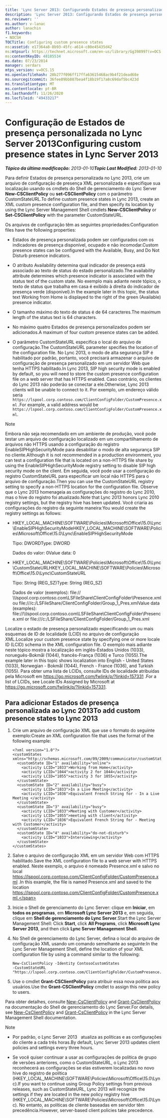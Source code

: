 ```yaml
---
title: 'Lync Server 2013: Configurando Estados de presença personalizados'
description: 'Lync Server 2013: Configurando Estados de presença personalizados.'
ms.reviewer: ''
ms.author: v-lanac
author: lanachin
f1.keywords:
- NOCSH
TOCTitle: Configuring custom presence states
ms:assetid: e17364a8-8b93-45fc-a614-c80e45435d42
ms:mtpsurl: https://technet.microsoft.com/en-us/library/Gg398997(v=OCS.15)
ms:contentKeyID: 48185534
ms.date: 07/23/2014
manager: serdars
mtps_version: v=OCS.15
ms.openlocfilehash: 28b277f096ff17ffa63615468ac9b4f21dead68e
ms.sourcegitcommit: 36fee89bb887bea4f18b19f17a8c69daf5bc423d
ms.translationtype: MT
ms.contentlocale: pt-BR
ms.lasthandoff: 11/26/2020
ms.locfileid: "49433217"
---
```

# <a name="configuring-custom-presence-states-in-lync-server-2013"></a><span data-ttu-id="71490-103">Configuração de Estados de presença personalizada no Lync Server 2013</span><span class="sxs-lookup"><span data-stu-id="71490-103">Configuring custom presence states in Lync Server 2013</span></span>

<div data-xmlns="http://www.w3.org/1999/xhtml">

<div class="topic" data-xmlns="http://www.w3.org/1999/xhtml" data-msxsl="urn:schemas-microsoft-com:xslt" data-cs="https://msdn.microsoft.com/">

<div data-asp="https://msdn2.microsoft.com/asp">



</div>

<div id="mainSection">

<div id="mainBody"><span data-ttu-id="71490-104">

<span> </span></span><span class="sxs-lookup"><span data-stu-id="71490-104">

<span> </span></span></span>

<span data-ttu-id="71490-105">_**Tópico da última modificação:** 2013-01-10_</span><span class="sxs-lookup"><span data-stu-id="71490-105">_**Topic Last Modified:** 2013-01-10_</span></span>

<span data-ttu-id="71490-106">Para definir Estados de presença personalizada no Lync 2013, crie um arquivo de configuração de presença XML personalizada e especifique sua localização usando os cmdlets do Shell de gerenciamento do Lync Server **New-CSClientPolicy** ou **set-CSClientPolicy** com o parâmetro CustomStateURL.</span><span class="sxs-lookup"><span data-stu-id="71490-106">To define custom presence states in Lync 2013, create an XML custom presence configuration file, and then specify its location by using the Lync Server Management Shell cmdlets **New-CSClientPolicy** or **Set-CSClientPolicy** with the parameter CustomStateURL.</span></span>

<span data-ttu-id="71490-107">Os arquivos de configuração têm as seguintes propriedades:</span><span class="sxs-lookup"><span data-stu-id="71490-107">Configuration files have the following properties:</span></span>

  - <span data-ttu-id="71490-108">Estados de presença personalizada podem ser configurados com os indicadores de presença disponível, ocupado e não incomodar.</span><span class="sxs-lookup"><span data-stu-id="71490-108">Custom presence states can be configured with the Available, Busy, and Do Not Disturb presence indicators.</span></span>

  - <span data-ttu-id="71490-109">O atributo Availability determina qual indicador de presença está associado ao texto de status do estado personalizado.</span><span class="sxs-lookup"><span data-stu-id="71490-109">The availability attribute determines which presence indicator is associated with the status text of the custom state.</span></span> <span data-ttu-id="71490-110">No exemplo mais adiante neste tópico, o texto de status que trabalha em casa é exibido à direita do indicador de presença verde (disponível).</span><span class="sxs-lookup"><span data-stu-id="71490-110">In the example later in this topic, the status text Working from Home is displayed to the right of the green (Available) presence indicator.</span></span>

  - <span data-ttu-id="71490-111">O tamanho máximo do texto de status é de 64 caracteres.</span><span class="sxs-lookup"><span data-stu-id="71490-111">The maximum length of the status text is 64 characters.</span></span>

  - <span data-ttu-id="71490-112">No máximo quatro Estados de presença personalizados podem ser adicionados.</span><span class="sxs-lookup"><span data-stu-id="71490-112">A maximum of four custom presence states can be added.</span></span>

  - <span data-ttu-id="71490-113">O parâmetro CustomStateURL especifica o local do arquivo de configuração.</span><span class="sxs-lookup"><span data-stu-id="71490-113">The CustomStateURL parameter specifies the location of the configuration file.</span></span> <span data-ttu-id="71490-114">No Lync 2013, o modo de alta segurança SIP é habilitado por padrão, portanto, você precisará armazenar o arquivo de configuração de presença personalizado em um servidor Web que tenha HTTPS habilitado.</span><span class="sxs-lookup"><span data-stu-id="71490-114">In Lync 2013, SIP high security mode is enabled by default, so you will need to store the custom presence configuration file on a web server that has HTTPS enabled.</span></span> <span data-ttu-id="71490-115">Caso contrário, os clientes do Lync 2013 não poderão se conectar a ele.</span><span class="sxs-lookup"><span data-stu-id="71490-115">Otherwise, Lync 2013 clients will be unable to connect to it.</span></span> <span data-ttu-id="71490-116">Por exemplo, um endereço válido seria `https://lspool.corp.contoso.com/ClientConfigFolder/CustomPresence.xml` .</span><span class="sxs-lookup"><span data-stu-id="71490-116">For example, a valid address would be `https://lspool.corp.contoso.com/ClientConfigFolder/CustomPresence.xml`.</span></span>

<div>


> [!NOTE]  
> <span data-ttu-id="71490-117">Embora não seja recomendado em um ambiente de produção, você pode testar um arquivo de configuração localizado em um compartilhamento de arquivos não HTTPS usando a configuração do registro EnableSIPHighSecurityMode para desabilitar o modo de alta segurança SIP no cliente.</span><span class="sxs-lookup"><span data-stu-id="71490-117">Although it is not recommended in a production environment, you can test a configuration file that is located on a non-HTTPS file share by using the EnableSIPHighSecurityMode registry setting to disable SIP high security mode on the client.</span></span> <span data-ttu-id="71490-118">Em seguida, você pode usar a configuração do registro CustomStateURL para especificar um local não HTTPS para o arquivo de configuração.</span><span class="sxs-lookup"><span data-stu-id="71490-118">Then you can use the CustomStateURL registry setting to specify a non-HTTPS location for the configuration file.</span></span> <span data-ttu-id="71490-119">Observe que o Lync 2013 homenageia as configurações do registro do Lync 2010, mas o hive do registro foi atualizado.</span><span class="sxs-lookup"><span data-stu-id="71490-119">Note that Lync 2013 honors Lync 2010 registry settings, but the registry hive has been updated.</span></span> <span data-ttu-id="71490-120">Você criaria as configurações do registro da seguinte maneira:</span><span class="sxs-lookup"><span data-stu-id="71490-120">You would create the registry settings as follows:</span></span> 
> <UL>
> <LI>
> <P><span data-ttu-id="71490-121">HKEY_LOCAL_MACHINE\SOFTWARE\Policies\Microsoft\Office\15.0\Lync\EnableSIPHighSecurityMode</span><span class="sxs-lookup"><span data-stu-id="71490-121">HKEY_LOCAL_MACHINE\SOFTWARE\Policies\Microsoft\Office\15.0\Lync\EnableSIPHighSecurityMode</span></span></P>
> <P><span data-ttu-id="71490-122">Tipo: DWORD</span><span class="sxs-lookup"><span data-stu-id="71490-122">Type: DWORD</span></span></P>
> <P><span data-ttu-id="71490-123">Dados do valor: 0</span><span class="sxs-lookup"><span data-stu-id="71490-123">Value data: 0</span></span></P>
> <LI>
> <P><span data-ttu-id="71490-124">HKEY_LOCAL_MACHINE\SOFTWARE\Policies\Microsoft\Office\15.0\Lync\CustomStateURL</span><span class="sxs-lookup"><span data-stu-id="71490-124">HKEY_LOCAL_MACHINE\SOFTWARE\Policies\Microsoft\Office\15.0\Lync\CustomStateURL</span></span></P>
> <P><span data-ttu-id="71490-125">Tipo: String (REG_SZ)</span><span class="sxs-lookup"><span data-stu-id="71490-125">Type: String (REG_SZ)</span></span></P>
> <P><span data-ttu-id="71490-126">Dados de valor (exemplos): file:// \\lspool.corp.contoso.com\LSFileShare\ClientConfigFolder\Presence.xml ou file:///c:/LSFileShare/ClientConfigFolder/Group_1_Pres.xml</span><span class="sxs-lookup"><span data-stu-id="71490-126">Value data (examples): file://\\lspool.corp.contoso.com\LSFileShare\ClientConfigFolder\Presence.xml or file:///c:/LSFileShare/ClientConfigFolder/Group_1_Pres.xml</span></span></P></LI></UL>



</div>

<span data-ttu-id="71490-127">Localize o estado de presença personalizado especificando um ou mais esquemas de ID de localidade (LCID) no arquivo de configuração XML.</span><span class="sxs-lookup"><span data-stu-id="71490-127">Localize your custom presence state by specifying one or more locale ID (LCID) schema in the XML configuration file.</span></span> <span data-ttu-id="71490-128">O exemplo mais adiante neste tópico mostra a localização em inglês-Estados Unidos (1033), norueguês-Bokmål (1044), francês-França (1036) e Turco (1055).</span><span class="sxs-lookup"><span data-stu-id="71490-128">The example later in this topic shows localization into English - United States (1033), Norwegian - Bokmål (1044), French - France (1036), and Turkish (1055).</span></span> <span data-ttu-id="71490-129">Para obter uma lista de LCIDs, consulte IDs de localidade atribuídas pela Microsoft em <https://go.microsoft.com/fwlink/p/?linkid=157331> .</span><span class="sxs-lookup"><span data-stu-id="71490-129">For a list of LCIDs, see Locale IDs Assigned by Microsoft at <https://go.microsoft.com/fwlink/p/?linkid=157331>.</span></span>

<div>

## <a name="to-add-custom-presence-states-to-lync-2013"></a><span data-ttu-id="71490-130">Para adicionar Estados de presença personalizada ao Lync 2013</span><span class="sxs-lookup"><span data-stu-id="71490-130">To add custom presence states to Lync 2013</span></span>

1.  <span data-ttu-id="71490-131">Crie um arquivo de configuração XML que use o formato do seguinte exemplo:</span><span class="sxs-lookup"><span data-stu-id="71490-131">Create an XML configuration file that uses the format of the following example:</span></span>
    
        <?xml version="1.0"?>
        <customStates xmlns="http://schemas.microsoft.com/09/2009/communicator/customStates">
          <customState ID="1" availability="online">
            <activity LCID="1033">Working from Home</activity>
            <activity LCID="1044">activity 2 for 1044</activity>
            <activity LCID="1055">activity 3 for 1055</activity>
          </customState>
          <customState ID="2" availability="busy">
            <activity LCID="1033">In a Live Meeting</activity>
            <activity LCID="1036">Equivalent French String for - In a Live Meeting </activity>
          </customState>
          <customState ID="3" availability="busy">
            <activity LCID="1033">Meeting with Customer</activity>
            <activity LCID="1055">meeting with client</activity>
            <activity LCID="1036">Equivalent French String for - Meeting with Customer</activity>
          </customState>
          <customState ID="4" availability="do-not-disturb">
            <activity LCID="1033">Interviewing</activity>
          </customState>
        </customStates>

2.  <span data-ttu-id="71490-132">Salve o arquivo de configuração XML em um servidor Web com HTTPS habilitado.</span><span class="sxs-lookup"><span data-stu-id="71490-132">Save the XML configuration file to a web server with HTTPS enabled.</span></span> <span data-ttu-id="71490-133">Neste exemplo, o arquivo é nomeado Presence.xml e salvo no local https://lspool.corp.contoso.com/ClientConfigFolder/CustomPresence.xml .</span><span class="sxs-lookup"><span data-stu-id="71490-133">In this example, the file is named Presence.xml and saved to the location https://lspool.corp.contoso.com/ClientConfigFolder/CustomPresence.xml.</span></span>

3.  <span data-ttu-id="71490-134">Inicie o Shell de gerenciamento do Lync Server: clique em **Iniciar**, em **todos os programas**, em **Microsoft Lync Server 2013** e, em seguida, clique em **Shell de gerenciamento do Lync Server**.</span><span class="sxs-lookup"><span data-stu-id="71490-134">Start the Lync Server Management Shell: Click **Start**, click **All Programs**, click **Microsoft Lync Server 2013**, and then click **Lync Server Management Shell**.</span></span>

4.  <span data-ttu-id="71490-135">No Shell de gerenciamento do Lync Server, defina o local do arquivo de configuração XML usando um comando semelhante ao seguinte:</span><span class="sxs-lookup"><span data-stu-id="71490-135">In the Lync Server Management Shell, define the location of your XML configuration file by using a command similar to the following:</span></span>
    
        New-CsClientPolicy -Identity ContosoCustomStates 
        -CustomStateURL "https://lspool.corp.contoso.com/ClientConfigFolder/CustomPresence.xml"

5.  <span data-ttu-id="71490-136">Use o cmdlet **Grant-CSClientPolicy** para atribuir essa nova política aos usuários.</span><span class="sxs-lookup"><span data-stu-id="71490-136">Use the **Grant-CSClientPolicy** cmdlet to assign this new policy to users.</span></span>

<span data-ttu-id="71490-137">Para obter detalhes, consulte [New-CsClientPolicy](https://docs.microsoft.com/powershell/module/skype/New-CsClientPolicy) and [Grant-CsClientPolicy](https://docs.microsoft.com/powershell/module/skype/Grant-CsClientPolicy) na documentação do Shell de gerenciamento do Lync Server.</span><span class="sxs-lookup"><span data-stu-id="71490-137">For details, see [New-CsClientPolicy](https://docs.microsoft.com/powershell/module/skype/New-CsClientPolicy) and [Grant-CsClientPolicy](https://docs.microsoft.com/powershell/module/skype/Grant-CsClientPolicy) in the Lync Server Management Shell documentation.</span></span>

<div>


> [!NOTE]  
> <UL>
> <LI>
> <P><span data-ttu-id="71490-138">Por padrão, o Lync Server 2013 &nbsp; atualiza as políticas e as configurações do cliente a cada três horas.</span><span class="sxs-lookup"><span data-stu-id="71490-138">By default, Lync Server 2013&nbsp;updates client policies and settings every three hours.</span></span></P>
> <LI>
> <P><span data-ttu-id="71490-139">Se você quiser continuar a usar as configurações de política de grupo de versões anteriores, como o CustomStateURL, o Lync 2013 reconhecerá as configurações se elas estiverem localizadas no novo hive do registro de política (HKEY_LOCAL_MACHINE\SOFTWARE\Policies\Microsoft\Office\15.0\Lync).</span><span class="sxs-lookup"><span data-stu-id="71490-139">If you want to continue using Group Policy settings from previous releases, such as CustomStateURL, Lync 2013 will recognize the settings if they are located in the new policy registry hive (HKEY_LOCAL_MACHINE\SOFTWARE\Policies\Microsoft\Office\15.0\Lync).</span></span> <span data-ttu-id="71490-140">No entanto, as políticas de cliente baseadas em servidor têm precedência.</span><span class="sxs-lookup"><span data-stu-id="71490-140">However, server-based client policies take precedence.</span></span></P></LI></UL><span data-ttu-id="71490-141">



</div>

</div>

</div>

<span> </span>

</div>

</div>

</span><span class="sxs-lookup"><span data-stu-id="71490-141">



</div>

</div>

</div>

<span> </span>

</div>

</div>

</span></span></div>

